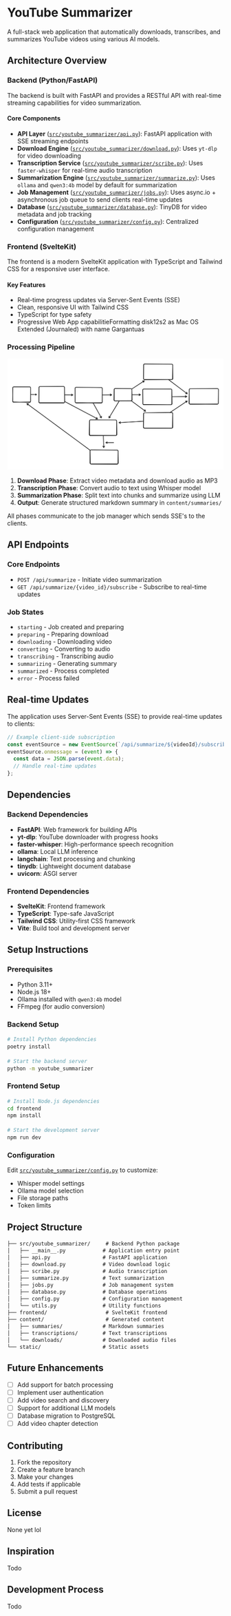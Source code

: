 # YouTube Summarizer

A full-stack web application that automatically downloads, transcribes, and summarizes YouTube videos using various AI models.

## Architecture Overview

### Backend (Python/FastAPI)

The backend is built with FastAPI and provides a RESTful API with real-time streaming capabilities for video summarization.

#### Core Components

- **API Layer** ([`src/youtube_summarizer/api.py`](src/youtube_summarizer/api.py:1)): FastAPI application with SSE streaming endpoints
- **Download Engine** ([`src/youtube_summarizer/download.py`](src/youtube_summarizer/download.py:1)): Uses `yt-dlp` for video downloading
- **Transcription Service** ([`src/youtube_summarizer/scribe.py`](src/youtube_summarizer/scribe.py:1)): Uses `faster-whisper` for real-time audio transcription
- **Summarization Engine** ([`src/youtube_summarizer/summarize.py`](src/youtube_summarizer/summarize.py:1)): Uses `ollama` and `qwen3:4b` model by default for summarization
- **Job Management** ([`src/youtube_summarizer/jobs.py`](src/youtube_summarizer/jobs.py:1)): Uses async.io + asynchronous job queue to send clients real-time updates
- **Database** ([`src/youtube_summarizer/database.py`](src/youtube_summarizer/database.py:1)): TinyDB for video metadata and job tracking
- **Configuration** ([`src/youtube_summarizer/config.py`](src/youtube_summarizer/config.py:1)): Centralized configuration management

### Frontend (SvelteKit)

The frontend is a modern SvelteKit application with TypeScript and Tailwind CSS for a responsive user interface.

#### Key Features

- Real-time progress updates via Server-Sent Events (SSE)
- Clean, responsive UI with Tailwind CSS
- TypeScript for type safety
- Progressive Web App capabilitieFormatting disk12s2 as Mac OS Extended (Journaled) with name Gargantuas

### Processing Pipeline

![Diagram](SummarizerFlow.svg)

1. **Download Phase**: Extract video metadata and download audio as MP3
2. **Transcription Phase**: Convert audio to text using Whisper model
3. **Summarization Phase**: Split text into chunks and summarize using LLM
4. **Output**: Generate structured markdown summary in `content/summaries/`

All phases communicate to the job manager which sends SSE's to the clients.

## API Endpoints

### Core Endpoints

- `POST /api/summarize` - Initiate video summarization
- `GET /api/summarize/{video_id}/subscribe` - Subscribe to real-time updates

### Job States

- `starting` - Job created and preparing
- `preparing` - Preparing download
- `downloading` - Downloading video
- `converting` - Converting to audio
- `transcribing` - Transcribing audio
- `summarizing` - Generating summary
- `summarized` - Process completed
- `error` - Process failed

## Real-time Updates

The application uses Server-Sent Events (SSE) to provide real-time updates to clients:

```typescript
// Example client-side subscription
const eventSource = new EventSource(`/api/summarize/${videoId}/subscribe`);
eventSource.onmessage = (event) => {
  const data = JSON.parse(event.data);
  // Handle real-time updates
};
```

## Dependencies

### Backend Dependencies

- **FastAPI**: Web framework for building APIs
- **yt-dlp**: YouTube downloader with progress hooks
- **faster-whisper**: High-performance speech recognition
- **ollama**: Local LLM inference
- **langchain**: Text processing and chunking
- **tinydb**: Lightweight document database
- **uvicorn**: ASGI server

### Frontend Dependencies

- **SvelteKit**: Frontend framework
- **TypeScript**: Type-safe JavaScript
- **Tailwind CSS**: Utility-first CSS framework
- **Vite**: Build tool and development server

## Setup Instructions

### Prerequisites

- Python 3.11+
- Node.js 18+
- Ollama installed with `qwen3:4b` model
- FFmpeg (for audio conversion)

### Backend Setup

```bash
# Install Python dependencies
poetry install

# Start the backend server
python -m youtube_summarizer
```

### Frontend Setup

```bash
# Install Node.js dependencies
cd frontend
npm install

# Start the development server
npm run dev
```

### Configuration

Edit [`src/youtube_summarizer/config.py`](src/youtube_summarizer/config.py:1) to customize:

- Whisper model settings
- Ollama model selection
- File storage paths
- Token limits

## Project Structure

```
├── src/youtube_summarizer/     # Backend Python package
│   ├── __main__.py            # Application entry point
│   ├── api.py                 # FastAPI application
│   ├── download.py            # Video download logic
│   ├── scribe.py              # Audio transcription
│   ├── summarize.py           # Text summarization
│   ├── jobs.py                # Job management system
│   ├── database.py            # Database operations
│   ├── config.py              # Configuration management
│   └── utils.py               # Utility functions
├── frontend/                   # SvelteKit frontend
├── content/                    # Generated content
│   ├── summaries/             # Markdown summaries
│   ├── transcriptions/        # Text transcriptions
│   └── downloads/             # Downloaded audio files
└── static/                    # Static assets
```

## Future Enhancements

- [ ] Add support for batch processing
- [ ] Implement user authentication
- [ ] Add video search and discovery
- [ ] Support for additional LLM models
- [ ] Database migration to PostgreSQL
- [ ] Add video chapter detection

## Contributing

1. Fork the repository
2. Create a feature branch
3. Make your changes
4. Add tests if applicable
5. Submit a pull request

## License

None yet lol

## Inspiration

Todo

## Development Process

Todo
